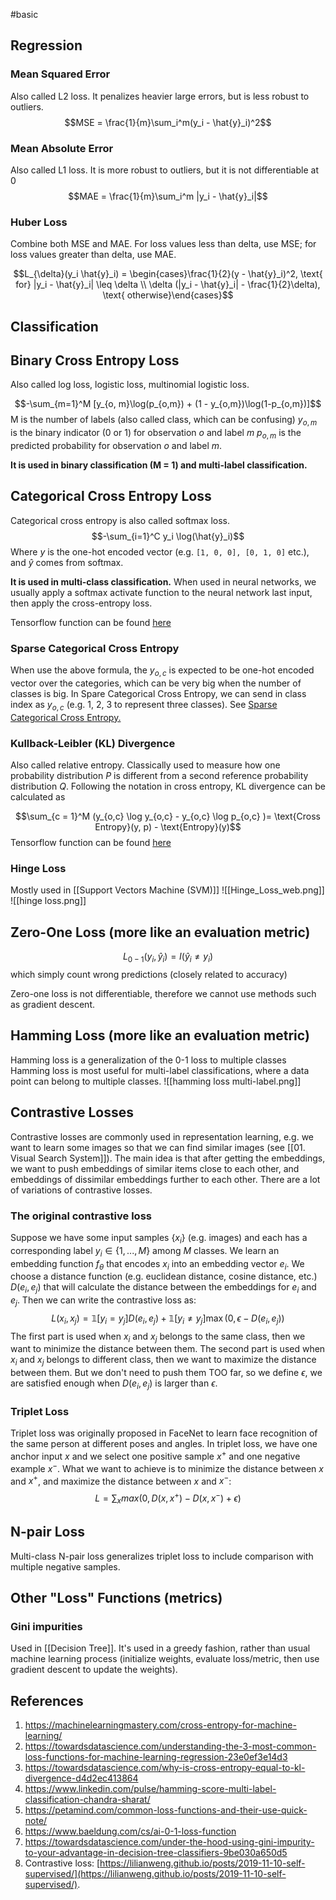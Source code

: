 #basic 
## Regression
### Mean Squared Error
Also called L2 loss. It penalizes heavier large errors, but is less robust to outliers.$$MSE = \frac{1}{m}\sum_i^m(y_i - \hat{y}_i)^2$$
### Mean Absolute Error
Also called L1 loss. It is more robust to outliers, but it is not differentiable at 0 $$MAE = \frac{1}{m}\sum_i^m |y_i - \hat{y}_i|$$
### Huber Loss
Combine both MSE and MAE. For loss values less than delta, use MSE; for loss values greater than delta, use MAE.

$$L_{\delta}(y_i \hat{y}_i) = \begin{cases}\frac{1}{2}(y - \hat{y}_i)^2, \text{ for} |y_i - \hat{y}_i| \leq \delta \\ \delta (|y_i - \hat{y}_i| - \frac{1}{2}\delta), \text{ otherwise}\end{cases}$$
## Classification
## Binary Cross Entropy Loss
Also called log loss, logistic loss, multinomial logistic loss.

$$-\sum_{m=1}^M [y_{o, m}\log(p_{o,m}) + (1 - y_{o,m})\log(1-p_{o,m})]$$
M is the number of labels (also called class, which can be confusing)
$y_{o, m}$ is the binary indicator (0 or 1) for observation $o$ and label $m$
$p_{o,m}$ is the predicted probability for observation $o$ and label $m$.

**It is used in binary classification (M = 1) and multi-label classification.**
## Categorical Cross Entropy Loss
Categorical cross entropy is also called softmax loss. 
$$-\sum_{i=1}^C y_i \log(\hat{y}_i)$$
Where $y$ is the one-hot encoded vector (e.g. `[1, 0, 0], [0, 1, 0]` etc.), and $\hat{y}$ comes from softmax.

**It is used in multi-class classification.** When used in neural networks, we usually apply a softmax activate function to the neural network last input, then apply the cross-entropy loss.

Tensorflow function can be found [here](https://www.tensorflow.org/api_docs/python/tf/keras/losses/CategoricalCrossentropy)

### Sparse Categorical Cross Entropy
When use the above formula, the $y_{o,c}$ is expected to be one-hot encoded vector over the categories, which can be very big when the number of classes is big. In Spare Categorical Cross Entropy, we can send in class index as $y_{o, c}$ (e.g. 1, 2, 3 to represent three classes). See [Sparse Categorical Cross Entropy.](https://www.tensorflow.org/api_docs/python/tf/keras/losses/SparseCategoricalCrossentropy)

### Kullback-Leibler (KL) Divergence
Also called relative entropy. Classically used to measure how one probability distribution $P$ is different from a second reference probability distribution $Q$. Following the notation in cross entropy, KL divergence can be calculated as

$$\sum_{c = 1}^M (y_{o,c} \log y_{o,c} - y_{o,c} \log p_{o,c} )= \text{Cross Entropy}(y, p) - \text{Entropy}(y)$$
Tensorflow function can be found [here](https://www.tensorflow.org/api_docs/python/tf/keras/losses/KLDivergence)

### Hinge Loss
Mostly used in [[Support Vectors Machine (SVM)]]
![[Hinge_Loss_web.png]]
![[hinge loss.png]]
## Zero-One Loss (more like an evaluation metric)
$$L_{0-1}(y_i, \hat{y}_i) = I(\hat{y}_i \neq y_i)$$ which simply count wrong predictions (closely related to accuracy)

Zero-one loss is not differentiable, therefore we cannot use methods such as gradient descent.

## Hamming Loss (more like an evaluation metric)
Hamming loss is a generalization of the 0-1 loss to multiple classes
Hamming loss is most useful for multi-label classifications, where a data point can belong to multiple classes.
![[hamming loss multi-label.png]]
## Contrastive Losses
Contrastive losses are commonly used in representation learning, e.g. we want to learn some images so that we can find similar images (see [[01. Visual Search System]]). The main idea is that after getting the embeddings, we want to push embeddings of similar items close to each other, and embeddings of dissimilar embeddings further to each other. There are a lot of variations of contrastive losses.
### The original contrastive loss
Suppose we have some input samples $\{x_i\}$ (e.g. images) and each has a corresponding label $y_i \in \{1, ..., M\}$ among $M$ classes. We learn an embedding function $f_{\theta}$ that encodes $x_i$ into an embedding vector $e_i$. We choose a distance function (e.g. euclidean distance, cosine distance, etc.) $D(e_i, e_j)$ that will calculate the distance between the embeddings for $e_i$ and $e_j$. Then we can write the contrastive loss as:
$$L(x_i, x_j) = \mathbb{1}[y_i = y_j]D(e_i, e_j) + \mathbb{1}[y_i \neq y_j]\max(0, \epsilon - D(e_i, e_j))$$
The first part is used when $x_i$ and $x_j$ belongs to the same class, then we want to minimize the distance between them. The second part is used when $x_i$ and $x_j$ belongs to different class, then we want to maximize the distance between them. But we don't need to push them TOO far, so we define $\epsilon$, we are satisfied enough when $D(e_i, e_j)$ is larger than $\epsilon$.
### Triplet Loss
Triplet loss was originally proposed in FaceNet to learn face recognition of the same person at different poses and angles.
In triplet loss, we have one anchor input $x$ and we select one positive sample $x^+$ and one negative example $x^-$. What we want to achieve is to minimize the distance between $x$ and $x^+$, and maximize the distance between $x$ and $x^-$:
$$ L = \sum_x max(0, D(x, x^+) - D(x, x^-) + \epsilon)$$
## N-pair Loss
Multi-class N-pair loss generalizes triplet loss to include comparison with multiple negative samples.

## Other "Loss" Functions (metrics)
### Gini impurities
Used in [[Decision Tree]]. It's used in a greedy fashion, rather than usual machine learning process (initialize weights, evaluate loss/metric, then use gradient descent to update the weights).

## References
1. https://machinelearningmastery.com/cross-entropy-for-machine-learning/
2. https://towardsdatascience.com/understanding-the-3-most-common-loss-functions-for-machine-learning-regression-23e0ef3e14d3
3. https://towardsdatascience.com/why-is-cross-entropy-equal-to-kl-divergence-d4d2ec413864
4. https://www.linkedin.com/pulse/hamming-score-multi-label-classification-chandra-sharat/
5. https://petamind.com/common-loss-functions-and-their-use-quick-note/
6. https://www.baeldung.com/cs/ai-0-1-loss-function
7. https://towardsdatascience.com/under-the-hood-using-gini-impurity-to-your-advantage-in-decision-tree-classifiers-9be030a650d5
8. Contrastive loss: [https://lilianweng.github.io/posts/2019-11-10-self-supervised/](https://lilianweng.github.io/posts/2019-11-10-self-supervised/).